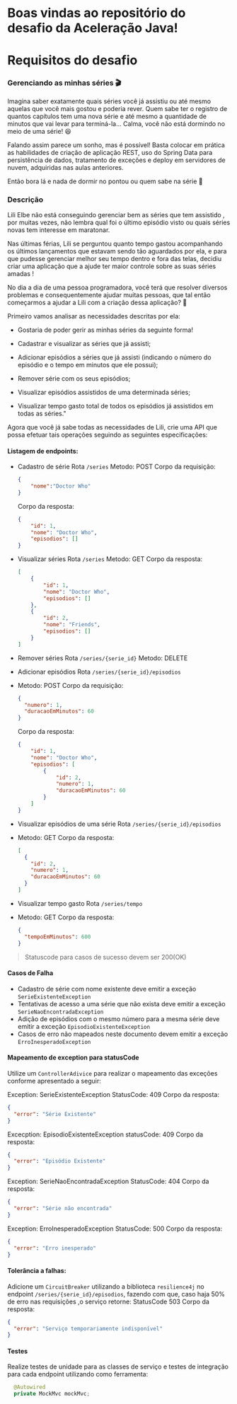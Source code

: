 # Boas vindas ao repositório do desafio da Aceleração Java!


# Requisitos do desafio

### Gerenciando as minhas séries 🎬

Imagina saber exatamente quais séries você já assistiu ou até mesmo aquelas que você mais gostou e poderia rever. Quem sabe  ter o  registro de  quantos capítulos tem uma nova série e até mesmo a quantidade de minutos que vai levar para terminá-la... Calma, você não está dormindo no meio de uma série! 😆

Falando assim parece um sonho, mas é possível! Basta colocar em prática as habilidades de criação de aplicação REST, uso do Spring Data para persistência de dados, tratamento de exceções e deploy em servidores de nuvem, adquiridas nas aulas anteriores.

Então bora lá e nada de dormir no pontou ou quem sabe na série  🚀


### Descrição


Lili Elbe não está conseguindo gerenciar bem as séries que tem assistido , por muitas vezes, não lembra qual foi o  último episódio visto ou quais séries novas tem interesse em  maratonar.  

Nas últimas férias, Lili se perguntou quanto tempo gastou acompanhando os últimos lançamentos que estavam sendo tão aguardados por ela, e para que pudesse gerenciar melhor seu tempo dentro e fora das telas, decidiu criar uma aplicação que a ajude ter maior controle sobre as suas séries amadas ! 

No dia a dia de uma pessoa programadora, você terá que resolver diversos problemas e consequentemente ajudar muitas pessoas, que tal então começarmos a ajudar a Lili com a criação dessa aplicação? 💚

Primeiro vamos analisar as necessidades descritas por ela: 

- Gostaria de poder gerir as minhas séries da seguinte forma!

- Cadastrar e visualizar as séries que já assisti;
- Adicionar episódios a séries que já assisti (indicando o número do episódio e o tempo em minutos que ele possui);
- Remover série com os seus episódios;
- Visualizar episódios assistidos de uma determinada séries;
- Visualizar tempo gasto total de todos os episódios já assistidos em todas as séries."

Agora que você já sabe todas as necessidades de Lili, crie uma  API que possa efetuar tais operações seguindo as seguintes especificações:


#### Listagem de endpoints:
- Cadastro de série
Rota `/series`
Metodo: POST
Corpo da requisição:
  ```json
  {
      "nome":"Doctor Who"
  }
  ```
  Corpo da resposta:
  ```json
  {
      "id": 1,
      "nome": "Doctor Who",
      "episodios": []
  }
  ```

- Visualizar séries
Rota `/series`
Metodo: GET
Corpo da resposta:
  ```json
  [
      {
          "id": 1,
          "nome": "Doctor Who",
          "episodios": []
      },
      {
          "id": 2,
          "nome": "Friends",
          "episodios": []
      }
  ]
  ```

- Remover séries
Rota `/series/{serie_id}`
Metodo: DELETE

- Adicionar episódios
Rota `/series/{serie_id}/episodios`
- Metodo: POST
Corpo da requisição:
  ```json
  {
    "numero": 1,
    "duracaoEmMinutos": 60
  }
  ```
  Corpo da resposta:
  ```json
  {
      "id": 1,
      "nome": "Doctor Who",
      "episodios": [
          {
              "id": 2,
              "numero": 1,
              "duracaoEmMinutos": 60
          }
      ]
  }
  ```

- Visualizar episódios de uma série
Rota `/series/{serie_id}/episodios`
- Metodo: GET
Corpo da resposta:
  ```json
  [
    {
      "id": 2,
      "numero": 1,
      "duracaoEmMinutos": 60
    }
  ]
  ```

- Visualizar tempo gasto
Rota `/series/tempo`
- Metodo: GET
Corpo da resposta:
  ```json
  {
    "tempoEmMinutos": 600
  }
  ```

> Statuscode para casos de sucesso devem ser 200(OK)

#### Casos de Falha
- Cadastro de série com nome existente deve emitir a exceção `SerieExistenteException`
- Tentativas de acesso a uma série que não exista deve emitir a exceção `SerieNaoEncontradaException`
- Adição de episódios com o mesmo número para a mesma série deve emitir a exceção `EpisodioExistenteException`
- Casos de erro não mapeados neste documento devem emitir a exceção `ErroInesperadoException` 


#### Mapeamento de exception para statusCode

Utilize um `ControllerAdivice` para realizar o mapeamento das exceções conforme apresentado a seguir:  

Exception: SerieExistenteException
StatusCode: 409
Corpo da resposta:
```json
{
  "error": "Série Existente"
}
```

Excecption: EpisodioExistenteException
statusCode: 409
Corpo da resposta:
```json
{
  "error": "Episódio Existente"
}
```

Exception: SerieNaoEncontradaException
StatusCode: 404
Corpo da resposta:
```json
{
  "error": "Série não encontrada"
}
```

Exception: ErroInesperadoException
StatusCode: 500
Corpo da resposta:
```json
{
  "error": "Erro inesperado"
}
```

#### Tolerância a falhas:

Adicione um `CircuitBreaker` utilizando a biblioteca `resilience4j` no endpoint `/series/{serie_id}/episodios`, fazendo com que, caso haja 50% de erro nas requisições ,o serviço retorne:
StatusCode 503
Corpo da resposta:
```json
{
  "error": "Serviço temporariamente indisponível"
}
```

#### Testes

Realize testes de unidade para as classes de serviço e testes de integração para cada endpoint utilizando como ferramenta:
```java
  @Autowired
  private MockMvc mockMvc;
```


